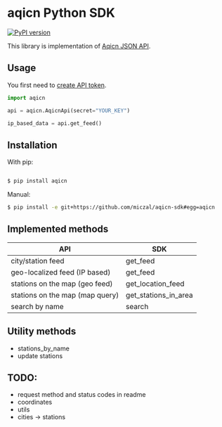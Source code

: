aqicn Python SDK
================
[![PyPI version](https://badge.fury.io/py/aqicn.svg)](https://badge.fury.io/py/aqicn)

This library is implementation of [Aqicn JSON API](http://aqicn.org/json-api/doc/).

Usage
-----

You first need to [create API token](http://aqicn.org/data-platform/token/).

```python
import aqicn

api = aqicn.AqicnApi(secret="YOUR_KEY")

ip_based_data = api.get_feed()
```

Installation
------------

With pip:
```bash

$ pip install aqicn
```
Manual:

```bash
$ pip install -e git+https://github.com/miczal/aqicn-sdk#egg=aqicn
```


Implemented methods
-------------------

| API                                    | SDK                  |
| -------------------------------------- | -------------------- |
| city/station feed                      | get_feed             |
| geo-localized feed (IP based)          | get_feed             |
| stations on the map (geo feed)         | get_location_feed    |
| stations on the map (map query)        | get_stations_in_area |
| search by name                         | search               |

Utility methods
---------------

- stations_by_name
- update stations

TODO:
-----
 - request method and status codes in readme
 - coordinates
 - utils
 - cities -> stations
